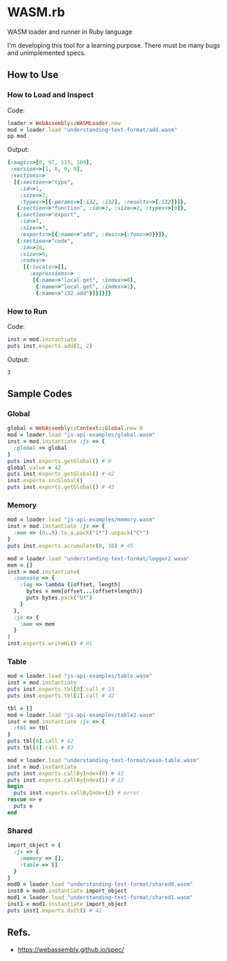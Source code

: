 WASM.rb
====

WASM loader and runner in Ruby language

I'm developing this tool for a learning purpose.
There must be many bugs and unimplemented specs.

How to Use
---

### How to Load and Inspect

Code:

```ruby
loader = WebAssembly::WASMLoader.new
mod = loader.load "understanding-text-format/add.wasm"
pp mod
```

Output:

```ruby
{:magic=>[0, 97, 115, 109],
 :version=>[1, 0, 0, 0],
 :sections=>
  [{:section=>"type",
    :id=>1,
    :size=>7,
    :types=>[{:params=>[:i32, :i32], :results=>[:i32]}]},
   {:section=>"function", :id=>3, :size=>2, :types=>[0]},
   {:section=>"export",
    :id=>7,
    :size=>7,
    :exports=>[{:name=>"add", :desc=>{:func=>0}}]},
   {:section=>"code",
    :id=>10,
    :size=>9,
    :codes=>
     [{:locals=>[],
       :expressions=>
        [{:name=>"local.get", :index=>0},
         {:name=>"local.get", :index=>1},
         {:name=>"i32.add"}]}]}]}
```

### How to Run

Code:

```ruby
inst = mod.instantiate
puts inst.exports.add(1, 2)
```

Output:

```
3
```

Sample Codes
----

### Global 

```ruby
global = WebAssembly::Context::Global.new 0
mod = loader.load "js-api-examples/global.wasm"
inst = mod.instantiate :js => {
  :global => global
}
puts inst.exports.getGlobal() # 0
global.value = 42
puts inst.exports.getGlobal() # 42
inst.exports.incGlobal()
puts inst.exports.getGlobal() # 43
```

### Memory

```ruby
mod = loader.load "js-api-examples/memory.wasm"
inst = mod.instantiate :js => {
  :mem => (0..9).to_a.pack("i*").unpack("C*")
}
puts inst.exports.accumulate(0, 10) # 45
```

```ruby
mod = loader.load "understanding-text-format/logger2.wasm"
mem = []
inst = mod.instantiate(
  :console => {
    :log => lambda {|offset, length|
      bytes = mem[offset...(offset+length)]
      puts bytes.pack("U*")
    }
  },
  :js => {
    :mem => mem
  }
)
inst.exports.writeHi() # Hi
```

### Table

```ruby
mod = loader.load "js-api-examples/table.wasm"
inst = mod.instantiate
puts inst.exports.tbl[0].call # 13
puts inst.exports.tbl[1].call # 42
```

```ruby
tbl = []
mod = loader.load "js-api-examples/table2.wasm"
inst = mod.instantiate :js => {
  :tbl => tbl
}
puts tbl[0].call # 42
puts tbl[1].call # 83
```

```ruby
mod = loader.load "understanding-text-format/wasm-table.wasm"
inst = mod.instantiate
puts inst.exports.callByIndex(0) # 42
puts inst.exports.callByIndex(1) # 13
begin
  puts inst.exports.callByIndex(2) # error
rescue => e
  puts e
end
```

### Shared

```ruby
import_object = {
  :js => {
    :memory => [],
    :table => []
  }
}
mod0 = loader.load "understanding-text-format/shared0.wasm"
inst0 = mod0.instantiate import_object
mod1 = loader.load "understanding-text-format/shared1.wasm"
inst1 = mod1.instantiate import_object
puts inst1.exports.doIt() # 42
```

Refs.
----

- https://webassembly.github.io/spec/
